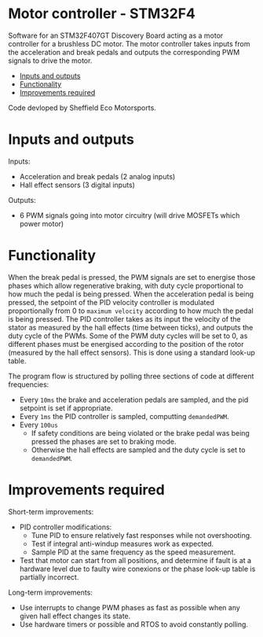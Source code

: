 # Motor controller - STM32F4

Software for an STM32F407GT Discovery Board acting as a motor controller for a brushless DC motor. The motor controller takes inputs from the acceleration and break pedals and outputs the corresponding PWM signals to drive the motor.

- [Inputs and outputs](#inputs-and-outputs)
- [Functionality](#functionality)
- [Improvements required](#improvements-required)

Code devloped by Sheffield Eco Motorsports.

# Inputs and outputs

Inputs:
 * Acceleration and break pedals (2 analog inputs)
 * Hall effect sensors (3 digital inputs)

Outputs:
 * 6 PWM signals going into motor circuitry (will drive MOSFETs which power motor)

# Functionality

When the break pedal is pressed, the PWM signals are set to energise those phases which allow regenerative braking, with duty cycle proportional to how much the pedal is being pressed. When the acceleration pedal is being pressed, the setpoint of the PID velocity controller is modulated proportionally from 0 to `maximum velocity` according to how much the pedal is being pressed. The PID controller takes as its input the velocity of the stator as measured by the hall effects (time between ticks), and outputs the duty cycle of the PWMs. Some of the PWM duty cycles will be set to 0, as different phases must be energised according to the position of the rotor (measured by the hall effect sensors). This is done using a standard look-up table.

The program flow is structured by polling three sections of code at different frequencies:
 * Every `10ms` the brake and acceleration pedals are sampled, and the pid setpoint is set if appropriate.
 * Every `1ms` the PID controller is sampled, computting ``demandedPWM``.
 * Every `100us`
   * If safety conditions are being violated or the brake pedal was being pressed the phases are set to braking mode.
   * Otherwise the hall effects are sampled and the duty cycle is set to ``demandedPWM``.

# Improvements required

Short-term improvements:
 * PID controller modifications:
   * Tune PID to ensure relatively fast responses while not overshooting.
   * Test if integral anti-windup measures work as expected.
   * Sample PID at the same frequency as the speed measurement.
 * Test that motor can start from all positions, and determine if fault is at a hardware level due to faulty wire conexions or the phase look-up table is partially incorrect.

Long-term improvements:
 * Use interrupts to change PWM phases as fast as possible when any given hall effect changes its state.
 * Use hardware timers or possible and RTOS to avoid constantly polling.

